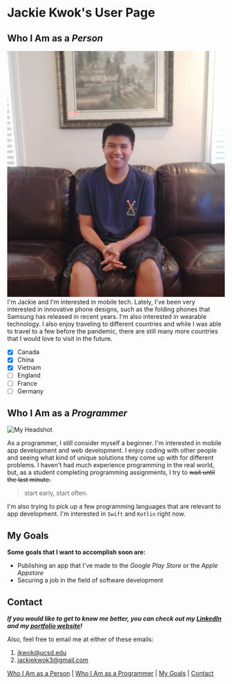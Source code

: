 # Jackie Kwok's User Page

## **Who I Am as a _Person_**
![Casual Picture](Casual.jpg)
I'm Jackie and I'm interested in mobile tech. Lately, I've been very interested in innovative phone designs, such as the folding phones that Samsung has released in recent years. I'm also interested in wearable technology. I also enjoy traveling to different countries and while I was able to travel to a few before the pandemic, there are still many more countries that I would love to visit in the future.
- [x] Canada
- [x] China
- [X] Vietnam
- [ ] England
- [ ] France
- [ ] Germany 

## **Who I Am as a _Programmer_**
![My Headshot](https://media-exp1.licdn.com/dms/image/C5603AQFpNGcTqYR5Tw/profile-displayphoto-shrink_400_400/0/1595116586127?e=1637798400&v=beta&t=Jwt2b3iXuOKa0ryJbp_9rViGnbV9eAlHDPX2M0648Ls)

As a programmer, I still consider myself a beginner. I'm interested in mobile app development and web development. I enjoy coding with other people and seeing what kind of unique solutions they come up with for different problems. I haven't had much experience programming in the real world, but, as a student completing programming assignments, I try to ~~wait until the last minute.~~
> start early, start often.

I'm also trying to pick up a few programming languages that are relevant to app development. I'm interested in `Swift` and `Kotlin` right now.

## **My Goals**
**Some goals that I want to accomplish soon are:**
- Publishing an app that I've made to the *Google Play Store* or the *Apple Appstore*
- Securing a job in the field of software development

## **Contact**
***If you would like to get to know me better, you can check out my [LinkedIn](https://www.linkedin.com/in/jackie-kwok-2258341b0) and my [portfolio website](https://jackie-kwok-portfolio.web.app/)!***

Also, feel free to email me at either of these emails:
1. jkwok@ucsd.edu
2. jackiekwok3@gmail.com

[Who I Am as a Person](#who-i-am-as-a-person) | [Who I Am as a Programmer](#who-i-am-as-a-programmer) | [My Goals](#my-goals) | [Contact](#contact)